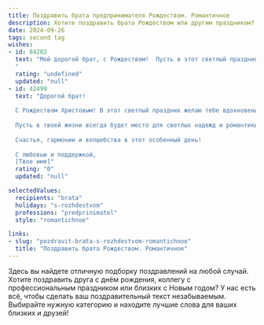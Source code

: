 ```yaml
---
title: Поздравить брата предпринимателя Рождеством. Романтичное
description: Хотите поздравить брата Рождеством или другим праздником? Наш ИИ создаст незабываемое поздравление, а вы обязательно выделитесь среди других.  
date: 2024-09-26
tags: second tag
wishes:
- id: 84202
  text: "Мой дорогой брат, с Рождеством!  Пусть в этот светлый праздник волшебство коснется каждого уголка твоей жизни, а звезда Вифлеема осветит путь к новым свершениям в твоем нелёгком, но таком прекрасном предпринимательском деле.  Пусть любовь и счастье согревают твоё сердце сильнее любого зимнего мороза, а удача будет твоей верной спутницей.  Я безмерно люблю тебя и горжусь тобой!
  "
  rating: "undefined"
  updated: "null"
- id: 42499
  text: "Дорогой брат!
  
  С Рождеством Христовым! В этот светлый праздник желаю тебе вдохновения и удачи в твоём предпринимательском пути. Пусть каждый новый день приносит тебе невероятные идеи, крепкие Partnerships и успех, который будет радовать тебя и твою семью.
  
  Пусть в твоей жизни всегда будет место для светлых надежд и романтики. Пусть твои мечты сбываются, а сердце наполняется любовью и теплом. Желаю, чтобы каждый шаг, который ты делаешь, был успешным, а каждый проект – успешным и прибыльным.
  
  Счастья, гармонии и волшебства в этот особенный день!
  
  С любовью и поддержкой,
  [Твое имя]"
  rating: "0"
  updated: "null"

selectedValues:
  recipients: "brata"
  holidays: "s-rozhdestvom"
  professions: "predprinimatel"
  style: "romantichnoe"

links:
- slug: "pozdravit-brata-s-rozhdestvom-romantichnoe"
  title: "Поздравить брата Рождеством. Романтичное"
---
```


Здесь вы найдете отличную подборку поздравлений на любой случай. 
Хотите поздравить друга с днём рождения, коллегу с профессиональным праздником или близких с Новым годом? У нас есть всё, чтобы сделать ваш поздравительный текст незабываемым. Выбирайте нужную категорию и находите лучшие слова для ваших близких и друзей!
